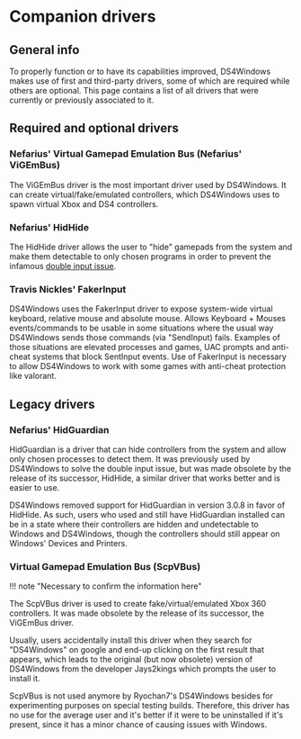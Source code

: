 # Companion drivers

## General info

To properly function or to have its capabilities improved, DS4Windows makes use of first and third-party drivers, some of which are required while others are optional. This page contains a list of all drivers that were currently or previously associated to it.  

## Required and optional drivers

### Nefarius' Virtual Gamepad Emulation Bus (Nefarius' ViGEmBus)

The ViGEmBus driver is the most important driver used by DS4Windows. It can create virtual/fake/emulated controllers, which DS4Windows uses to spawn virtual Xbox and DS4 controllers.

### Nefarius' HidHide

The HidHide driver allows the user to "hide" gamepads from the system and make them detectable to only chosen programs in order to prevent the infamous [double input issue](../../guides/solving-double-input/).

### Travis Nickles' FakerInput

DS4Windows uses the FakerInput driver to expose system-wide virtual keyboard, relative mouse and absolute mouse. Allows Keyboard + Mouses events/commands to be usable in some situations where the usual way DS4Windows sends those commands (via "SendInput) fails. Examples of those situations are elevated processes and games, UAC prompts and anti-cheat systems that block SentInput events. Use of FakerInput is necessary to allow DS4Windows to work with some games with anti-cheat protection like valorant.

## Legacy drivers

### Nefarius' HidGuardian

HidGuardian is a driver that can hide controllers from the system and allow only chosen processes to detect them. It was previously used by DS4Windows to solve the double input issue, but was made obsolete by the release of its successor, HidHide, a similar driver that works better and is easier to use.

DS4Windows removed support for HidGuardian in version 3.0.8 in favor of HidHide. As such, users who used and still have HidGuardian installed can be in a state where their controllers are hidden and undetectable to Windows and DS4Windows, though the controllers should still appear on Windows' Devices and Printers.

### Virtual Gamepad Emulation Bus (ScpVBus)

!!! note "Necessary to confirm the information here"

The ScpVBus driver is used to create fake/virtual/emulated Xbox 360 controllers. It was made obsolete by the release of its successor, the ViGEmBus driver.

Usually, users accidentally install this driver when they search for "DS4Windows" on google and end-up clicking on the first result that appears, which leads to the original (but now obsolete) version of DS4Windows from the developer Jays2kings which prompts the user to install it. 

ScpVBus is not used anymore by Ryochan7's DS4Windows besides for experimenting purposes on special testing builds. Therefore, this driver has no use for the average user and it's better if it were to be uninstalled if it's present, since it has a minor chance of causing issues with Windows.
